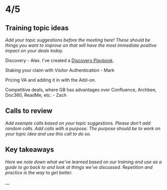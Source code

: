 # 4/5

## Training topic ideas

_Add your topic suggestions before the meeting here! These should be things you want to improve on that will have the most immediate positive impact on your deals today._&#x20;

Discovery - Alex. I've created a [Discovery Playbook](https://docs.google.com/document/d/1aHtOCQaJeMw\_z2hw0hWgr6AMH2aJNCCA\_ZX3jLgEV2c/edit?usp=sharing).

Staking your claim with Visitor Authentication - Mark

Pricing VA and adding it in with the Add-on.&#x20;

Competitive deals, where GB has advantages over Confluence, Archbee, Doc360, ReadMe, etc. - Zach&#x20;

## Calls to review

_Add example calls based on your topic suggestions. Please don't add random calls. Add calls with a purpose. The purpose should be to work on your topic idea and use this call to do so._

## Key takeaways

_Here we note down what we've learned based on our training and use as a guide to go back to and look at things we've discussed. Repetition and practice is the way to get better._

__
